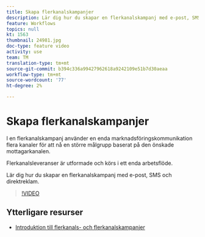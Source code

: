 ```yaml
---
title: Skapa flerkanalskampanjer
description: Lär dig hur du skapar en flerkanalskampanj med e-post, SMS och direktreklam.
feature: Workflows
topics: null
kt: 1563
thumbnail: 24981.jpg
doc-type: feature video
activity: use
team: TM
translation-type: tm+mt
source-git-commit: b394c336a99427962618a9242109e51b7d30aeaa
workflow-type: tm+mt
source-wordcount: '77'
ht-degree: 2%

---
```



# Skapa flerkanalskampanjer

I en flerkanalskampanj använder en enda marknadsföringskommunikation flera kanaler för att nå en större målgrupp baserat på den önskade mottagarkanalen.

Flerkanalsleveranser är utformade och körs i ett enda arbetsflöde.

Lär dig hur du skapar en flerkanalskampanj med e-post, SMS och direktreklam.

>[!VIDEO](https://video.tv.adobe.com/v/24981?quality=12)

## Ytterligare resurser

* [Introduktion till flerkanals- och flerkanalskampanjer](/help/orchestrating-campaigns/introduction-to-cross-and-multi-channel-campaigns.md)

